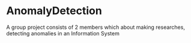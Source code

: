 # AnomalyDetection
A group project consists of 2 members which about making researches, detecting anomalies in an Information System
